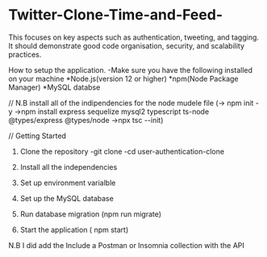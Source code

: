 # Twitter-Clone-Time-and-Feed-
This focuses on key aspects such as authentication, tweeting, and tagging. It should demonstrate good code organisation, security, and scalability practices.


How to setup the application.
-Make sure you have the following installed on your machine
*Node.js(version 12 or higher)
*npm(Node Package Manager) 
*MySQL databse

//
N.B install all of the indipendencies for the node mudele file
(-> npm init -y
 ->npm install express sequelize mysql2 typescript ts-node @types/express @types/node
 ->npx tsc --init)

//
Getting Started
1. Clone the repository
   -git clone <repository-url>
   -cd user-authentication-clone

2. Install all the independencies
3. Set up environment varialble
4. Set up the MySQL database
5.  Run database migration  (npm run migrate)
6.  Start the application ( npm start)


N.B I did add the Include a Postman or Insomnia collection with the API
